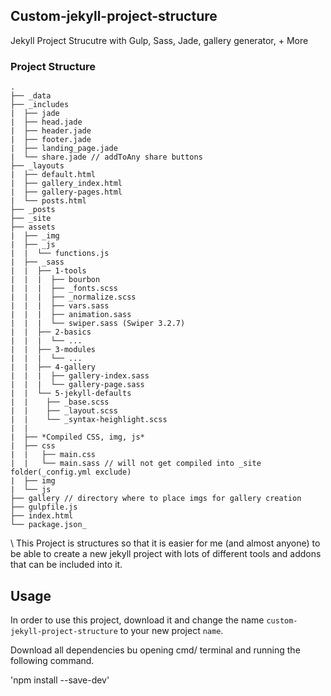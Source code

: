 ## Custom-jekyll-project-structure
Jekyll Project Strucutre with Gulp, Sass, Jade, gallery generator, + More

### Project Structure

    .
    ├── _data
    ├── _includes
    |  ├── jade
    |  ├── head.jade
    |  ├── header.jade
    |  ├── footer.jade
    |  ├── landing_page.jade
    |  └── share.jade // addToAny share buttons
    ├── _layouts
    |  ├── default.html
    |  ├── gallery_index.html
    |  ├── gallery-pages.html
    |  └── posts.html
    ├── _posts
    ├── _site
    ├── assets
    |  ├── _img
    |  ├── _js
    |  |  └── functions.js
    |  ├── _sass
    |  |  ├── 1-tools
    |  |  |  ├── bourbon
    |  |  |  ├── _fonts.scss
    |  |  |  ├── _normalize.scss
    |  |  |  ├── vars.sass
    |  |  |  ├── animation.sass
    |  |  |  └── swiper.sass (Swiper 3.2.7)
    |  |  ├── 2-basics
    |  |  |  └── ...
    |  |  ├── 3-modules
    |  |  |  └── ...
    |  |  ├── 4-gallery
    |  |  |  ├── gallery-index.sass
    |  |  |  └── gallery-page.sass
    |  |  └── 5-jekyll-defaults
    |  |    ├── _base.scss
    |  |    ├── _layout.scss
    |  |    └── _syntax-heighlight.scss  
    |  |  
    |  ├── *Compiled CSS, img, js*
    |  ├── css
    |  |   ├── main.css
    |  |   └── main.sass // will not get compiled into _site folder(_config.yml exclude)
    |  ├── img
    |  └── js
    ├── gallery // directory where to place imgs for gallery creation
    ├── gulpfile.js
    ├── index.html
    └── package.json_

\\
This Project is structures so that it is easier for me (and almost anyone) to be able to create a new jekyll project with lots of different tools and addons that can be included into it.

## Usage

In order to use this project, download it and change the name `custom-jekyll-project-structure` to your new project `name`.

Download all dependencies bu opening cmd/ terminal and running the following command.


'npm install --save-dev'
